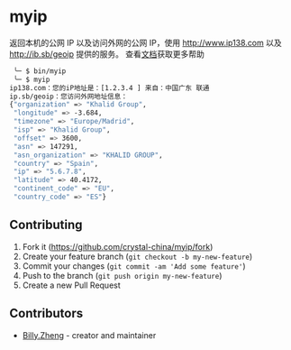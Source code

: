# myip

返回本机的公网 IP 以及访问外网的公网 IP，使用 http://www.ip138.com 以及 http://ib.sb/geoip 提供的服务。
查看[文档](https://crystal-china.github.io/myip/)获取更多帮助

```sh
 ╰─ $ bin/myip 
 ╰─ $ myip
ip138.com：您的iP地址是：[1.2.3.4 ] 来自：中国广东 联通
ip.sb/geoip：您访问外网地址信息：
{"organization" => "Khalid Group",
 "longitude" => -3.684,
 "timezone" => "Europe/Madrid",
 "isp" => "Khalid Group",
 "offset" => 3600,
 "asn" => 147291,
 "asn_organization" => "KHALID GROUP",
 "country" => "Spain",
 "ip" => "5.6.7.8",
 "latitude" => 40.4172,
 "continent_code" => "EU",
 "country_code" => "ES"}
```

## Contributing

1. Fork it (<https://github.com/crystal-china/myip/fork>)
2. Create your feature branch (`git checkout -b my-new-feature`)
3. Commit your changes (`git commit -am 'Add some feature'`)
4. Push to the branch (`git push origin my-new-feature`)
5. Create a new Pull Request

## Contributors

- [Billy.Zheng](https://github.com/zw963) - creator and maintainer
